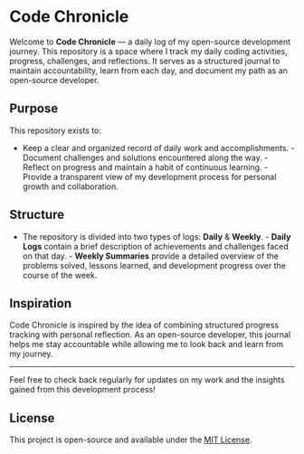 # Code Chronicle

Welcome to **Code Chronicle** — a daily log of my open-source development
journey. This repository is a space where I track my daily coding activities,
progress, challenges, and reflections. It serves as a structured journal to
maintain accountability, learn from each day, and document my path as an
open-source developer.

## Purpose

This repository exists to:

- Keep a clear and organized record of daily work and accomplishments. -
  Document challenges and solutions encountered along the way. - Reflect on
  progress and maintain a habit of continuous learning. - Provide a transparent
  view of my development process for personal growth and collaboration.

## Structure

- The repository is divided into two types of logs: **Daily** & **Weekly**. -
  **Daily Logs** contain a brief description of achievements and challenges
  faced on that day. - **Weekly Summaries** provide a detailed overview of the
  problems solved, lessons learned, and development progress over the course of
  the week.

## Inspiration

Code Chronicle is inspired by the idea of combining structured progress tracking
with personal reflection. As an open-source developer, this journal helps me
stay accountable while allowing me to look back and learn from my journey.

---

Feel free to check back regularly for updates on my work and the insights gained
from this development process!

## License

This project is open-source and available under the [MIT License](LICENSE).
